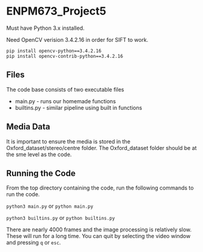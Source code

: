 # ENPM673_Project5

Must have Python 3.x installed.

Need OpenCV verision 3.4.2.16 in order for SIFT to work.

```
pip install opencv-python==3.4.2.16
pip install opencv-contrib-python==3.4.2.16
```

## Files
The code base consists of two executable files
- main.py - runs our homemade functions
- builtins.py - similar pipeline using built in functions

## Media Data
It is important to ensure the media is stored in the 
Oxford_dataset/stereo/centre folder. The Oxford_dataset folder
should be at the sme level as the code.

## Running the Code
From the top directory containing the code, run the following commands to run the code.

`python3 main.py` or `python main.py`

`python3 builtins.py` or `python builtins.py`

There are nearly 4000 frames and the image processing is relatively slow. These will run for a long time.
You can quit by selecting the video window and pressing `q` or `esc`.